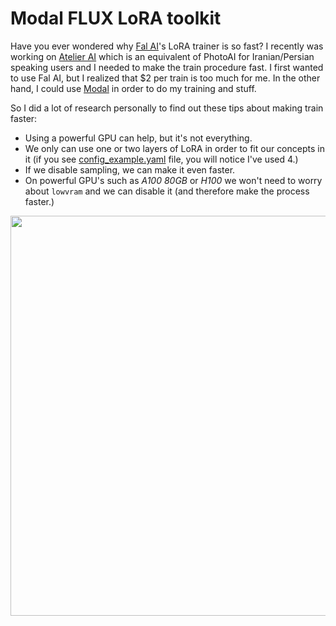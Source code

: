 # Modal FLUX LoRA toolkit

Have you ever wondered why [Fal AI](https://fal.ai)'s LoRA trainer is so fast? I recently was working on [Atelier AI](https://atelierai.me) which is an equivalent of PhotoAI for Iranian/Persian speaking users and I needed to make the train procedure fast. I first wanted to use Fal AI, but I realized that $2 per train is too much for me. In the other hand, I could use [Modal](https://modal.com) in order to do my training and stuff. 

So I did a lot of research personally to find out these tips about making train faster: 

- Using a powerful GPU can help, but it's not everything. 
- We only can use one or two layers of LoRA in order to fit our concepts in it (if you see [config_example.yaml](./config_example.yaml) file, you will notice I've used 4.)
- If we disable sampling, we can make it even faster. 
- On powerful GPU's such as _A100 80GB_ or _H100_ we won't need to worry about `lowvram` and we can disable it (and therefore make the process faster.)

<p align="center">
    <img src="https://mann-e-images.storage.c2.liara.space/a0746ff2-5c47-43b0-af5f-f88cdc7f4442.jpg" width=640px>
</p>